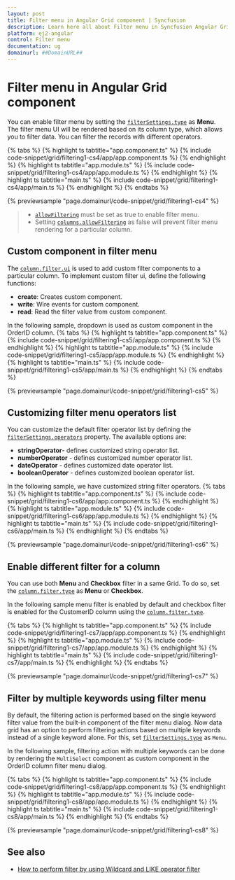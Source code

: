 ```yaml
---
layout: post
title: Filter menu in Angular Grid component | Syncfusion
description: Learn here all about Filter menu in Syncfusion Angular Grid component of Syncfusion Essential JS 2 and more.
platform: ej2-angular
control: Filter menu 
documentation: ug
domainurl: ##DomainURL##
---
```


# Filter menu in Angular Grid component

You can enable filter menu by setting the [`filterSettings.type`](https://ej2.syncfusion.com/angular/documentation/api/grid/filterSettings) as **Menu**. The filter menu UI will be rendered based on its column type, which allows you to filter data. You can filter the records with different operators.

{% tabs %}
{% highlight ts tabtitle="app.component.ts" %}
{% include code-snippet/grid/filtering1-cs4/app/app.component.ts %}
{% endhighlight %}
{% highlight ts tabtitle="app.module.ts" %}
{% include code-snippet/grid/filtering1-cs4/app/app.module.ts %}
{% endhighlight %}
{% highlight ts tabtitle="main.ts" %}
{% include code-snippet/grid/filtering1-cs4/app/main.ts %}
{% endhighlight %}
{% endtabs %}
  
{% previewsample "page.domainurl/code-snippet/grid/filtering1-cs4" %}

> * [`allowFiltering`](https://ej2.syncfusion.com/angular/documentation/api/grid/#allowfiltering) must be set as true to enable filter menu.
> * Setting [`columns.allowFiltering`](https://ej2.syncfusion.com/angular/documentation/api/grid/column/#allowfiltering) as false will prevent  filter menu rendering for a particular column.

## Custom component in filter menu

The [`column.filter.ui`](https://ej2.syncfusion.com/angular/documentation/api/grid/column/#filter) is used to add custom filter components to a particular column.
To implement custom filter ui, define the following functions:

* **create**:  Creates custom component.
* **write**: Wire events for custom component.
* **read**: Read the filter value from custom component.

In the following sample, dropdown is used  as custom component in the OrderID column.
{% tabs %}
{% highlight ts tabtitle="app.component.ts" %}
{% include code-snippet/grid/filtering1-cs5/app/app.component.ts %}
{% endhighlight %}
{% highlight ts tabtitle="app.module.ts" %}
{% include code-snippet/grid/filtering1-cs5/app/app.module.ts %}
{% endhighlight %}
{% highlight ts tabtitle="main.ts" %}
{% include code-snippet/grid/filtering1-cs5/app/main.ts %}
{% endhighlight %}
{% endtabs %}
  
{% previewsample "page.domainurl/code-snippet/grid/filtering1-cs5" %}

## Customizing filter menu operators list

You can customize the default filter operator list by defining the [`filterSettings.operators`](https://ej2.syncfusion.com/angular/documentation/api/grid/filterSettings/#operators) property. The available options are:

* **stringOperator**- defines customized string operator list.
* **numberOperator** - defines customized number operator list.
* **dateOperator** - defines customized date operator list.
* **booleanOperator** - defines customized boolean operator list.

In the following sample, we have customized string filter operators.
{% tabs %}
{% highlight ts tabtitle="app.component.ts" %}
{% include code-snippet/grid/filtering1-cs6/app/app.component.ts %}
{% endhighlight %}
{% highlight ts tabtitle="app.module.ts" %}
{% include code-snippet/grid/filtering1-cs6/app/app.module.ts %}
{% endhighlight %}
{% highlight ts tabtitle="main.ts" %}
{% include code-snippet/grid/filtering1-cs6/app/main.ts %}
{% endhighlight %}
{% endtabs %}
  
{% previewsample "page.domainurl/code-snippet/grid/filtering1-cs6" %}

## Enable different filter for a column

You can use both **Menu** and **Checkbox** filter in a same Grid. To do so, set the [`column.filter.type`](https://ej2.syncfusion.com/angular/documentation/api/grid/column/#filter) as **Menu** or **Checkbox**.

In the following sample menu filter is enabled by default and checkbox filter is enabled for the CustomerID column using the [`column.filter.type`](https://ej2.syncfusion.com/angular/documentation/api/grid/column/#filter).

{% tabs %}
{% highlight ts tabtitle="app.component.ts" %}
{% include code-snippet/grid/filtering1-cs7/app/app.component.ts %}
{% endhighlight %}
{% highlight ts tabtitle="app.module.ts" %}
{% include code-snippet/grid/filtering1-cs7/app/app.module.ts %}
{% endhighlight %}
{% highlight ts tabtitle="main.ts" %}
{% include code-snippet/grid/filtering1-cs7/app/main.ts %}
{% endhighlight %}
{% endtabs %}
  
{% previewsample "page.domainurl/code-snippet/grid/filtering1-cs7" %}

## Filter by multiple keywords using filter menu

By default, the filtering action is performed based on the single keyword filter value from the built-in component of the filter menu dialog. Now data grid has an option to perform filtering actions based on multiple keywords instead of a single keyword alone. For this, set [`filterSettings.type`](https://ej2.syncfusion.com/angular/documentation/api/grid/filterSettings#type) as `Menu`.

In the following sample, filtering action with multiple keywords can be done by rendering the `MultiSelect` component as custom component in the OrderID column filter menu dialog.

{% tabs %}
{% highlight ts tabtitle="app.component.ts" %}
{% include code-snippet/grid/filtering1-cs8/app/app.component.ts %}
{% endhighlight %}
{% highlight ts tabtitle="app.module.ts" %}
{% include code-snippet/grid/filtering1-cs8/app/app.module.ts %}
{% endhighlight %}
{% highlight ts tabtitle="main.ts" %}
{% include code-snippet/grid/filtering1-cs8/app/main.ts %}
{% endhighlight %}
{% endtabs %}
  
{% previewsample "page.domainurl/code-snippet/grid/filtering1-cs8" %}

## See also

* [How to perform filter by using Wildcard and LIKE operator filter](./filtering/#wildcard-and-like-operator-filter)
